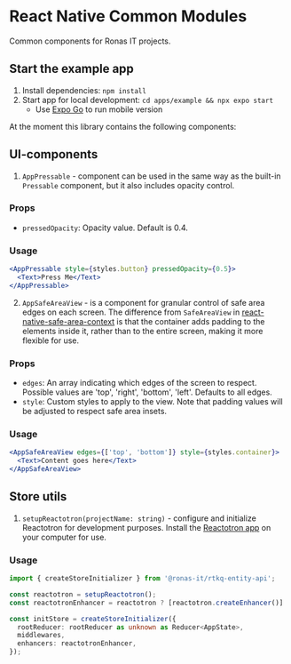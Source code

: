 # React Native Common Modules

Common components for Ronas IT projects.

## Start the example app

1. Install dependencies: `npm install`
2. Start app for local development: `cd apps/example && npx expo start`
   - Use [Expo Go](https://expo.dev/client) to run mobile version

At the moment this library contains the following components:

## UI-components

1. `AppPressable` - component can be used in the same way as the built-in `Pressable` component, but it also includes opacity control.

### Props

- `pressedOpacity`: Opacity value. Default is 0.4.

### Usage

```jsx
<AppPressable style={styles.button} pressedOpacity={0.5}>
  <Text>Press Me</Text>
</AppPressable>
```

2. `AppSafeAreaView` - is a component for granular control of safe area edges on each screen. The difference from `SafeAreaView` in [react-native-safe-area-context](https://www.npmjs.com/package/react-native-safe-area-context) is that the container adds padding to the elements inside it, rather than to the entire screen, making it more flexible for use.

### Props

- `edges`: An array indicating which edges of the screen to respect. Possible values are 'top', 'right', 'bottom', 'left'. Defaults to all edges.
- `style`: Custom styles to apply to the view. Note that padding values will be adjusted to respect safe area insets.

### Usage

```jsx
<AppSafeAreaView edges={['top', 'bottom']} style={styles.container}>
  <Text>Content goes here</Text>
</AppSafeAreaView>
```

## Store utils

1. `setupReactotron(projectName: string)` - configure and initialize Reactotron for development purposes.
Install the [Reactotron app](https://github.com/infinitered/reactotron/releases?q=reactotron-app&expanded=true) on your computer for use.

### Usage

```ts
import { createStoreInitializer } from '@ronas-it/rtkq-entity-api';

const reactotron = setupReactotron();
const reactotronEnhancer = reactotron ? [reactotron.createEnhancer()] : [];

const initStore = createStoreInitializer({
  rootReducer: rootReducer as unknown as Reducer<AppState>,
  middlewares,
  enhancers: reactotronEnhancer,
});
```
